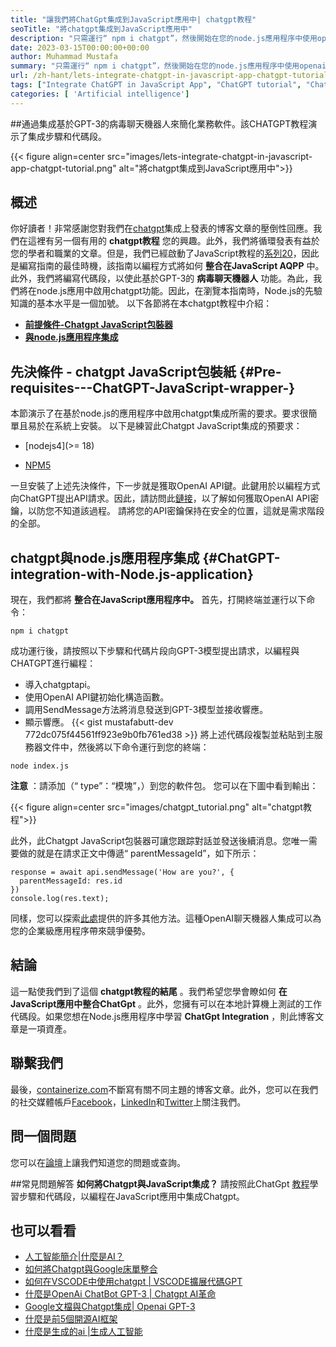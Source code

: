 ```yaml
---
title: "讓我們將ChatGpt集成到JavaScript應用中| chatgpt教程" 
seoTitle: "將chatgpt集成到JavaScript應用中" 
description: "只需運行“ npm i chatgpt”，然後開始在您的node.js應用程序中使用openai chatbot。請按照本指南了解如何將Chatgpt集成到JavaScript應用程序中。" 
date: 2023-03-15T00:00:00+00:00
author: Muhammad Mustafa
summary: "只需運行“ npm i chatgpt”，然後開始在您的node.js應用程序中使用openai chatbot。請按照本指南了解如何將Chatgpt集成到JavaScript應用程序中。" 
url: /zh-hant/lets-integrate-chatgpt-in-javascript-app-chatgpt-tutorial/
tags: ["Integrate ChatGPT in JavaScript App", "ChatGPT tutorial", "ChatGPT JavaScript", "ChatGPT integration", "OpenAI Chatbot"]
categories: [ 'Artificial intelligence']
---
```


##通過集成基於GPT-3的病毒聊天機器人來簡化業務軟件。該CHATGPT教程演示了集成步驟和代碼段。

{{< figure align=center src="images/lets-integrate-chatgpt-in-javascript-app-chatgpt-tutorial.png" alt="將chatgpt集成到JavaScript應用中">}}


## 概述
你好讀者！非常感謝您對我們在[chatgpt][1]集成上發表的博客文章的壓倒性回應。我們在這裡有另一個有用的  **chatgpt教程** 您的興趣。此外，我們將循環發表有益於您的學者和職業的文章。但是，我們已經啟動了JavaScript教程的[系列][20][20]，因此是編寫指南的最佳時機，該指南以編程方式將如何  **整合在JavaScript AQPP**  中。此外，我們將編寫代碼段，以使此基於GPT-3的 **病毒聊天機器人**  功能。為此，我們將在node.js應用中啟用chatgpt功能。因此，在瀏覽本指南時，Node.js的先驗知識的基本水平是一個加號。
以下各節將在本chatgpt教程中介紹：
*  **[前提條件-Chatgpt JavaScript包裝器][2]**  
*  **[與node.js應用程序集成][3]**  

## 先決條件 -  chatgpt JavaScript包裝紙 {#Pre-requisites---ChatGPT-JavaScript-wrapper-}

本節演示了在基於node.js的應用程序中啟用chatgpt集成所需的要求。要求很簡單且易於在系統上安裝。
以下是練習此Chatgpt JavaScript集成的預要求：

 * [nodejs4](>= 18)

 * [NPM5](>=9)
 
一旦安裝了上述先決條件，下一步就是獲取OpenAI API鍵。此鍵用於以編程方式向ChatGPT提出API請求。因此，請訪問此[鏈接][6]，以了解如何獲取OpenAI API密鑰，以防您不知道該過程。
請將您的API密鑰保持在安全的位置，這就是需求階段的全部。

## chatgpt與node.js應用程序集成 {#ChatGPT-integration-with-Node.js-application}

現在，我們都將  **整合在JavaScript應用程序中。**  首先，打開終端並運行以下命令：
```
npm i chatgpt
```
成功運行後，請按照以下步驟和代碼片段向GPT-3模型提出請求，以編程與CHATGPT進行編程：
* 導入chatgptapi。
* 使用OpenAI API鍵初始化構造函數。
* 調用SendMessage方法將消息發送到GPT-3模型並接收響應。
* 顯示響應。
{{< gist mustafabutt-dev 772dc075f44561ff923e9b0fb761ed38 >}}
將上述代碼段複製並粘貼到主服務器文件中，然後將以下命令運行到您的終端：
```
node index.js
```
 **注意** ：請添加（“ type”：“模塊”，）到您的軟件包。
您可以在下圖中看到輸出：

{{< figure align=center src="images/chatgpt_tutorial.png" alt="chatgpt教程">}}

此外，此Chatgpt JavaScript包裝器可讓您跟踪對話並發送後續消息。您唯一需要做的就是在請求正文中傳遞“ parentMessageId”，如下所示：
```
response = await api.sendMessage('How are you?', {
  parentMessageId: res.id
})
console.log(res.text);
```
同樣，您可以探索[此處][7]提供的許多其他方法。這種OpenAI聊天機器人集成可以為您的企業級應用程序帶來競爭優勢。

## 結論
這一點使我們到了這個  **chatgpt教程的結尾** 。我們希望您學會瞭如何  **在JavaScript應用中整合ChatGpt**  。此外，您擁有可以在本地計算機上測試的工作代碼段。如果您想在Node.js應用程序中學習 **ChatGpt Integration**  ，則此博客文章是一項資產。

## 聯繫我們
最後，[containerize.com][8]不斷寫有關不同主題的博客文章。此外，您可以在我們的社交媒體帳戶[Facebook][9]，[LinkedIn][10]和[Twitter][11]上關注我們。

## 問一個問題
您可以在[論壇][12]上讓我們知道您的問題或查詢。

##常見問題解答
 **如何將Chatgpt與JavaScript集成？** 
請按照此ChatGpt [教程][2]學習步驟和代碼段，以編程在JavaScript應用中集成Chatgpt。

## 也可以看看
  * [人工智能簡介|什麼是AI？][13]
  * [如何將Chatgpt與Google床單整合][14]
  * [如何在VSCODE中使用chatgpt | VSCODE擴展代碼GPT][15]
  * [什麼是OpenAi ChatBot GPT-3 | Chatgpt AI革命][16]
  * [Google文檔與Chatgpt集成| Openai GPT-3][17]
  * [什麼是前5個開源AI框架][18]
  * [什麼是生成的ai |生成人工智能][19]



[1]: https://blog.containerize.com/categories/artificial-intelligence/
[2]: #Pre-requisites---ChatGPT-JavaScript-wrapper-
[3]: #ChatGPT-integration-with-Node.js-application
[4]: https://nodejs.org/en/download/
[5]: https://docs.npmjs.com/downloading-and-installing-node-js-and-npm
[6]: https://blog.containerize.com/how-to-use-chatgpt-in-vscode-the-vscode-extension-codegpt/#Retrieve-OpenAI-API-Key-configure-CodeGPT-
[7]: https://www.npmjs.com/package/chatgpt#intro
[8]: https://www.containerize.com/
[9]: https://web.facebook.com/containerize
[10]: https://www.linkedin.com/company/containerize/
[11]: https://twitter.com/containerize_co
[12]: https://forum.containerize.com/
[13]: https://blog.containerize.com/artificial-intelligence/an-introduction-to-artificial-intelligence-what-is-ai/
[14]: https://blog.containerize.com/artificial-intelligence/integrate-chatgpt-with-google-sheets/
[15]: https://blog.containerize.com/artificial-intelligence/how-to-use-chatgpt-in-vscode-the-vscode-extension-codegpt/
[16]: https://blog.containerize.com/artificial-intelligence/what-is-openai-chatbot-gpt-3-chatgpt-an-ai-revolution/
[17]: https://blog.containerize.com/artificial-intelligence/google-docs-integration-with-chatgpt/
[18]: https://blog.containerize.com/artificial-intelligence/top-5-open-source-ai-frameworks/
[19]: https://blog.containerize.com/artificial-intelligence/what-is-generative-ai-generative-artificial-intelligence/
[20]: https://blog.containerize.com/categories/programming/

